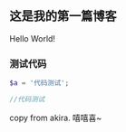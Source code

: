 ## 这是我的第一篇博客 

Hello World!

### 测试代码

```php
$a = '代码测试';

//代码测试
```
<!--more-->
copy from akira.
嘻嘻喜~
